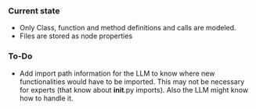 ### Current state
- Only Class, function and method definitions and calls are modeled.
- Files are stored as node properties

### To-Do
- Add import path information for the LLM to know where new functionalities would have to be imported. This may not be necessary for experts (that know about __init__.py imports). Also the LLM might know how to handle it.